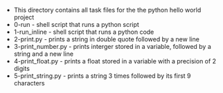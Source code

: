 * This directory contains all task files for the the python hello world project
* 0-run - shell script that runs a python script
* 1-run_inline - shell script that runs a python code
* 2-print.py - prints a string in double quote followed by a new line
* 3-print_number.py - prints interger stored in a variable, followed by a string and a new line
* 4-print_float.py - prints a float stored in a variable with a precision of 2 digits
* 5-print_string.py - prints a string 3 times followed by its first 9 characters

